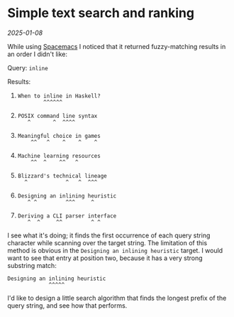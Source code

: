 # Simple text search and ranking

*2025-01-08*

While using [Spacemacs](https://www.spacemacs.org/) I noticed that it returned fuzzy-matching
results in an order I didn't like:

Query: `inline`

Results:

1. ```
   When to inline in Haskell?
           ^^^^^^
   ```

1. ```
   POSIX command line syntax
      ^       ^  ^^^^
   ```

1. ```
   Meaningful choice in games
       ^^   ^    ^    ^    ^
   ```

1. ```
   Machine learning resources
       ^^  ^    ^^   ^
   ```

1. ```
   Blizzard's technical lineage
     ^            ^   ^  ^^^
   ```

1. ```
   Designing an inlining heuristic
      ^ ^         ^^^     ^
   ```

1. ```
   Deriving a CLI parser interface
      ^  ^     ^^         ^ ^
   ```

I see what it's doing; it finds the first occurrence of each query string character while scanning
over the target string. The limitation of this method is obvious in the `Designing an inlining heuristic`
target. I would want to see that entry at position two, because it has a very strong substring match:

```
Designing an inlining heuristic
             ^^^^^
```

I'd like to design a little search algorithm that finds the longest prefix of the query string,
and see how that performs.
